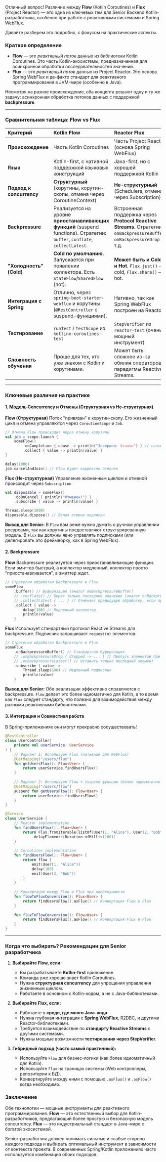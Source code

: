 Отличный вопрос! Различие между **Flow** (Kotlin Coroutines) и **Flux** (Project Reactor) — это одна из ключевых тем для Senior Backend Kotlin-разработчика, особенно при работе с реактивными системами и Spring WebFlux.

Давайте разберем это подробно, с фокусом на практические аспекты.

### Краткое определение

* **Flow** — это _реактивный поток_ данных из библиотеки Kotlin Coroutines. Это часть Kotlin-экосистемы, предназначенная для асинхронной обработки последовательностей значений.
* **Flux** — это _реактивный поток_ данных из Project Reactor. Это основа Spring WebFlux и де-факто стандарт для реактивного программирования в JVM-мире (особенно в Java).

Несмотря на разное происхождение, оба концепта решают одну и ту же задачу: асинхронная обработка потоков данных с поддержкой **backpressure**.

---

### Сравнительная таблица: Flow vs Flux

| Критерий | Kotlin Flow | Reactor Flux |
| :--- | :--- | :--- |
**Происхождение** | Часть Kotlin Coroutines | Часть Project Reactor (основа Spring WebFlux)
**Язык** | Kotlin-first, с нативной поддержкой языковых конструкций | Java-first, но с хорошей поддержкой Kotlin
**Подход к concurrency** | **Структурный** (корутины, корутин-скопы, отмена через CoroutineContext) | **Не-структурный** (Schedulers, отмена через Subscription)
**Backpressure** | Реализуется на уровне **приостанавливающих функций** (suspend functions). Стратегии: `buffer`, `conflate`, `collectLatest`. | Встроенная поддержка через **Protocol Reactive Streams**. Стратегии: `onBackpressureBuffer`, `onBackpressureDrop` и т.д.
**"Холодность" (Cold)** | **Cold по умолчанию**. Запускается при появлении коллектора. Есть `StateFlow`/`SharedFlow` (hot). | **Может быть и Cold, и Hot**. `Flux.just()` — cold, `Flux.share()` — hot.
**Интеграция с Spring** | Отлично, через `spring-boot-starter-webflux` и корутины (`@RestController` с suspend-функциями). | Нативно, так как Spring WebFlux построен на Reactor.
**Тестирование** | `runTest` / `TestScope` из `kotlinx-coroutines-test` | `StepVerifier` из `reactor-test` (очень мощный инструмент)
**Сложность обучения** | Проще для тех, кто уже знаком с Kotlin и корутинами. | Может быть сложнее из-за обилия операторов и парадигмы Reactive Streams.

---

### Ключевые различия на практике

#### 1. Модель Concurrency и Отмены (Структурная vs Не-структурная)

**Flow (Структурная)**
Поток "привязан" к корутин-скопу. Его жизненный цикл и отмена управляются через `CoroutineScope` и `Job`.

```kotlin
// Отмена Flow происходит через отмену корутины
val job = scope.launch {
    someFlow()
        .onCompletion { cause -> println("Завершен: $cause") } // cause укажет на CancellationException
        .collect { value -> println(value) }
}

delay(1000)
job.cancelAndJoin() // Flow будет корректно отменен
```

**Flux (Не-структурная)**
Управление жизненным циклом и отменой происходит через `Subscription`.

```kotlin
val disposable = someFlux()
    .doOnCancel { println("Отменен!") }
    .subscribe { value -> println(value) }

Thread.sleep(1000)
disposable.dispose() // Явная отмена подписки
```

**Вывод для Senior:** В `Flow` вам реже нужно думать о ручном управлении ресурсами, так как корутины предоставляют структурированную модель. В `Flux` вы должны явно управлять подписками (или делегировать это фреймворку, как в Spring WebFlux).

#### 2. Backpressure

**Flow**
Backpressure реализуется через приостанавливающие функции. Если эмиттер быстрый, а коллектор медленный, коллектор просто "приостанавливается", а эмиттер ждет.

```kotlin
// Стратегии обработки Backpressure в Flow
someFlow
    .buffer() // Буферизация (аналог onBackpressureBuffer)
    // .conflate() // Берет только последнее значение (аналог onBackpressureLatest)
    // .collectLatest { ... } // Отменяет предыдущую обработку, если пришло новое значение
    .collect { value ->
        delay(100) // Медленный коллектор
        println(value)
    }
```

**Flux**
Использует стандартный протокол Reactive Streams для backpressure. Подписчик запрашивает `request(n)` элементов.

```kotlin
// Стратегии обработки Backpressure в Flux
someFlux
    .onBackpressureBuffer() // Стандартная буферизация
    // .onBackpressureDrop { dropped -> ... } // Пропуск элементов при переполнении
    // .onBackpressureLatest() // Оставить только последний элемент
    .subscribe { value ->
        Thread.sleep(100) // Медленный подписчик
        println(value)
    }
```

**Вывод для Senior:** Обе реализации эффективно справляются с backpressure. `Flow` делает это более идиоматично для Kotlin, в то время как `Flux` следует стандарту, что полезно для взаимодействия между разными реактивными библиотеками.

#### 3. Интеграция и Совместная работа

В Spring-приложениях они могут прекрасно сосуществовать!

```kotlin
@RestController
class UserController(
    private val userService: UserService
) {
    // Вариант 1: Используем Flux (нативный для WebFlux)
    @GetMapping("/users/flux")
    fun getUsersFlux(): Flux<User> {
        return userService.findUsersFlux()
    }
    
    // Вариант 2: Используем Flow + suspend функцию (более идиоматично для Kotlin)
    @GetMapping("/users/flow") 
    suspend fun getUsersFlow(): Flow<User> {
        return userService.findUsersFlow()
    }
}

@Service
class UserService {
    // Reactor implementation
    fun findUsersFlux(): Flux<User> {
        return Flux.fromIterable(listOf(User(1, "Alice"), User(2, "Bob")))
            .delayElements(Duration.ofMillis(100))
    }
    
    // Coroutines implementation  
    fun findUsersFlow(): Flow<User> {
        return flow {
            emit(User(1, "Alice"))
            delay(100)
            emit(User(2, "Bob"))
        }
    }
    
    // Конвертация между Flow и Flux при необходимости
    fun flowToFluxConversion(): Flux<User> {
        return findUsersFlow().asFlux() // Конвертация Flow в Flux
    }
    
    fun fluxToFlowConversion(): Flow<User> {
        return findUsersFlux().asFlow() // Конвертация Flux в Flow  
    }
}
```

---

### Когда что выбирать? Рекомендации для Senior разработчика

1. **Выбирайте Flow, если:**
    * Вы разрабатываете **Kotlin-first** приложение.
    * Команда уже хорошо знает Kotlin Coroutines.
    * Нужна **структурная concurrency** для упрощения управления жизненным циклом.
    * Работаете в основном с Kotlin-кодом, а не с Java-библиотеками.

2. **Выбирайте Flux, если:**
    * Работаете в **среде, где много Java-кода**.
    * Нужна глубокая интеграция с **Spring WebFlux**, R2DBC, и другими Reactor-библиотеками.
    * Требуется взаимодействие по **стандарту Reactive Streams** с другими системами.
    * Нужны мощные возможности **тестирования через StepVerifier**.

3. **Гибридный подход (часто самый практичный):**
    * Используйте `Flow` для бизнес-логики (как более идиоматичный для Kotlin).
    * Используйте `Flux` на границах системы (Web контроллеры, репозитории к БД).
    * Конвертируйте между ними с помощью `.asFlux()` и `.asFlow()` когда необходимо.

### Заключение

Обе технологии — мощные инструменты для реактивного программирования. **Flow** — это естественный выбор для Kotlin-разработчиков, предлагающий более простую и безопасную модель concurrency. **Flux** — это индустриальный стандарт в Java-мире с богатой экосистемой.

Senior-разработчик должен понимать сильные и слабые стороны каждого подхода и выбирать оптимальный инструмент в зависимости от контекста проекта. В современных Spring/Kotlin приложениях часто используется комбинация обоих подходов.